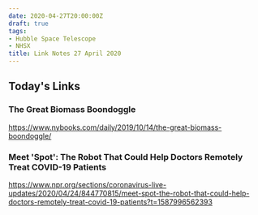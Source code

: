 ```yaml
---
date: 2020-04-27T20:00:00Z
draft: true
tags:
- Hubble Space Telescope
- NHSX
title: Link Notes 27 April 2020
---
```



## Today's Links


<!--more-->

### The Great Biomass Boondoggle

https://www.nybooks.com/daily/2019/10/14/the-great-biomass-boondoggle/

### Meet 'Spot': The Robot That Could Help Doctors Remotely Treat COVID-19 Patients

https://www.npr.org/sections/coronavirus-live-updates/2020/04/24/844770815/meet-spot-the-robot-that-could-help-doctors-remotely-treat-covid-19-patients?t=1587996562393


